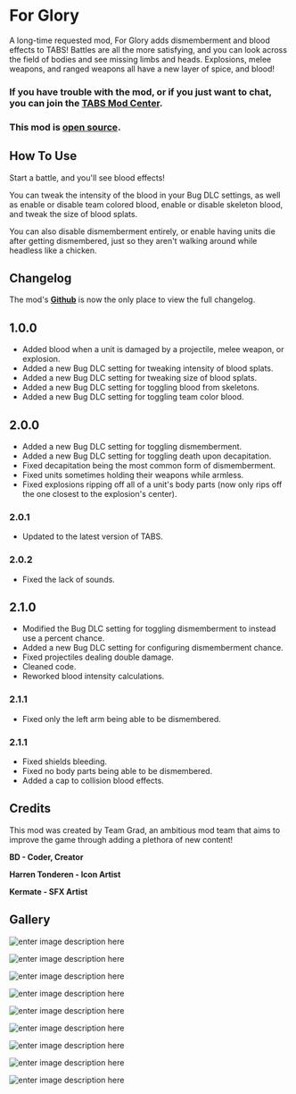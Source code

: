 # For Glory

A long-time requested mod, For Glory adds dismemberment and blood effects to TABS! Battles are all the more satisfying, and you can look across the field of bodies and see missing limbs and heads. Explosions, melee weapons, and ranged weapons all have a new layer of spice, and blood!

### If you have trouble with the mod, or if you just want to chat, you can join the [TABS Mod Center](https://discord.gg/zrs44qyp7S).

### This mod is [**open source**](https://github.com/donkeyrat/ForGlory).

## How To Use

Start a battle, and you'll see blood effects! 

You can tweak the intensity of the blood in your Bug DLC settings, as well as enable or disable team colored blood, enable or disable skeleton blood, and tweak the size of blood splats. 

You can also disable dismemberment entirely, or enable having units die after getting dismembered, just so they aren't walking around while headless like a chicken.

## Changelog

The mod's [**Github**](https://github.com/donkeyrat/ForGlory) is now the only place to view the full changelog.

## 1.0.0

 - Added blood when a unit is damaged by a projectile, melee weapon, or explosion.
 - Added a new Bug DLC setting for tweaking intensity of blood splats.
 - Added a new Bug DLC setting for tweaking size of blood splats.
 - Added a new Bug DLC setting for toggling blood from skeletons.
 - Added a new Bug DLC setting for toggling team color blood.

## 2.0.0

 - Added a new Bug DLC setting for toggling dismemberment.
 - Added a new Bug DLC setting for toggling death upon decapitation.
 - Fixed decapitation being the most common form of dismemberment.
 - Fixed units sometimes holding their weapons while armless.
 - Fixed explosions ripping off all of a unit's body parts (now only rips off the one closest to the explosion's center).

### 2.0.1

 - Updated to the latest version of TABS.

### 2.0.2

 - Fixed the lack of sounds.

## 2.1.0

 - Modified the Bug DLC setting for toggling dismemberment to instead use a percent chance.
 - Added a new Bug DLC setting for configuring dismemberment chance.
 - Fixed projectiles dealing double damage.
 - Cleaned code.
 - Reworked blood intensity calculations.

### 2.1.1

 - Fixed only the left arm being able to be dismembered.

### 2.1.1

 - Fixed shields bleeding.
 - Fixed no body parts being able to be dismembered.
 - Added a cap to collision blood effects.

## Credits

This mod was created by Team Grad, an ambitious mod team that aims to improve the game through adding a plethora of new content!

**BD - Coder, Creator**

**Harren Tonderen - Icon Artist**

**Kermate - SFX Artist**

## Gallery

![enter image description here](https://i.gyazo.com/2b9868b07fb0634ac8b23a758d01d31f.jpg)

![enter image description here](https://i.gyazo.com/12fe5dd5d9aa30534efc61039c61d788.jpg)

![enter image description here](https://i.gyazo.com/015bd7839bd43342f2b1a30034305a3f.jpg)

![enter image description here](https://i.gyazo.com/a581536b393a1c044ccd6b885b410ac8.jpg)

![enter image description here](https://i.gyazo.com/5d632d4287d7409ec69116d745be7dab.jpg)

![enter image description here](https://i.gyazo.com/0d6089870cdc3d71a6da6891f38e57c7.jpg)

![enter image description here](https://i.gyazo.com/f8476da45dee697d7910c5c4fdc29cf5.jpg)

![enter image description here](https://i.gyazo.com/78a2f2cdf890026112f8a071d0283de2.jpg)

![enter image description here](https://i.gyazo.com/273955b486e6c8fe176c1b0f6149374d.jpg)